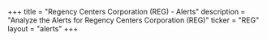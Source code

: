 +++
title = "Regency Centers Corporation (REG) - Alerts"
description = "Analyze the Alerts for Regency Centers Corporation (REG)"
ticker = "REG"
layout = "alerts"
+++

